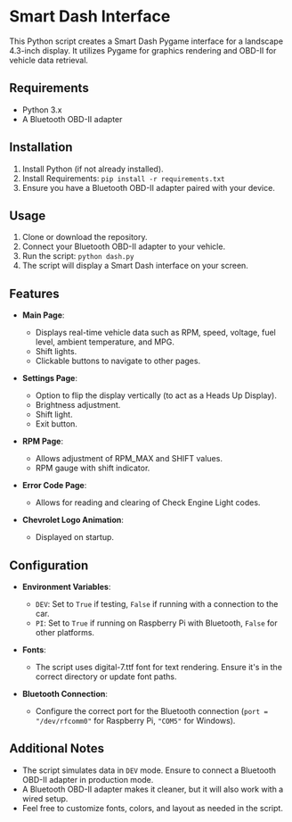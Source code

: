 # Smart Dash Interface

This Python script creates a Smart Dash Pygame interface for a landscape 4.3-inch display. It utilizes Pygame for graphics rendering and OBD-II for vehicle data retrieval.

## Requirements

- Python 3.x
- A Bluetooth OBD-II adapter

## Installation

1. Install Python (if not already installed).
2. Install Requirements: `pip install -r requirements.txt`
3. Ensure you have a Bluetooth OBD-II adapter paired with your device.

## Usage

1. Clone or download the repository.
2. Connect your Bluetooth OBD-II adapter to your vehicle.
3. Run the script: `python dash.py`
4. The script will display a Smart Dash interface on your screen.

## Features

- **Main Page**:
  - Displays real-time vehicle data such as RPM, speed, voltage, fuel level, ambient temperature, and MPG.
  - Shift lights.
  - Clickable buttons to navigate to other pages.
  
- **Settings Page**:
  - Option to flip the display vertically (to act as a Heads Up Display).
  - Brightness adjustment.
  - Shift light.
  - Exit button.

- **RPM Page**:
  - Allows adjustment of RPM_MAX and SHIFT values.
  - RPM gauge with shift indicator.

- **Error Code Page**:
  - Allows for reading and clearing of Check Engine Light codes.

- **Chevrolet Logo Animation**:
  - Displayed on startup.

## Configuration

- **Environment Variables**:
  - `DEV`: Set to `True` if testing, `False` if running with a connection to the car.
  - `PI`: Set to `True` if running on Raspberry Pi with Bluetooth, `False` for other platforms.


- **Fonts**:
  - The script uses digital-7.ttf font for text rendering. Ensure it's in the correct directory or update font paths.

- **Bluetooth Connection**:
  - Configure the correct port for the Bluetooth connection (`port = "/dev/rfcomm0"` for Raspberry Pi, `"COM5"` for Windows).

## Additional Notes

- The script simulates data in `DEV` mode. Ensure to connect a Bluetooth OBD-II adapter in production mode.
- A Bluetooth OBD-II adapter makes it cleaner, but it will also work with a wired setup.
- Feel free to customize fonts, colors, and layout as needed in the script.
